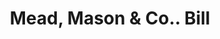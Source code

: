 ---
doi: 10.7916/D8C267MC
date_other: '1884'
date_other_textual: '1884'
form: printed ephemera
genre:
- Invoices
name:
- Mead, Mason & Co.
object_in_context_url: https://biggert.cul.columbia.edu/items/view/ave_biggert_01635
subject_hierarchical_geographic:
- Lebanon, New Hampshire, United States
subject_name:
- Mead, Mason & Co.
title: Mead, Mason & Co.. Bill
sort_title: Mead, Mason & Co.. Bill
call_number: ave_biggert_01635
coordinates:
- 43.64222222222222,-72.25166666666667
pid: ave_biggert_01635
identifiers: ave_biggert_01635
canvas_id: ldpd:396894
permalink: "/items/ave_biggert_01635/"
layout: iiif-image-page
---